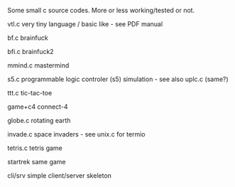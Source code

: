 Some small c source codes.
More or less working/tested or not.

vtl.c     very tiny language / basic like - see PDF manual

bf.c      brainfuck

bfi.c     brainfuck2

mmind.c   mastermind

s5.c      programmable logic controler (s5) simulation - see also uplc.c (same?)

ttt.c     tic-tac-toe

game+c4   connect-4

globe.c   rotating earth

invade.c  space invaders - see unix.c for termio

tetris.c  tetris game

startrek  same game

cli/srv   simple client/server skeleton



